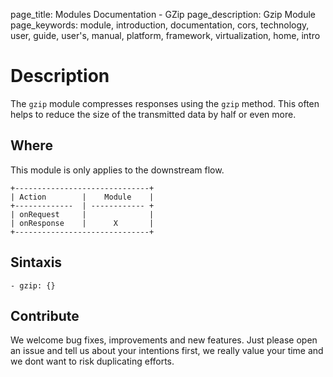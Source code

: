 page_title: Modules Documentation - GZip
page_description: Gzip Module
page_keywords: module, introduction, documentation, cors, technology, user, guide, user's, manual, platform, framework, virtualization, home, intro

# Description
 The `gzip` module compresses responses using the `gzip` method. This often helps to reduce the size of the transmitted data by half or even more.



## Where
This module is only applies to the downstream flow.

```
+------------------------------+
| Action        |    Module    |
+-------------  | ------------ +
| onRequest     |              |
| onResponse    |      X       |
+------------------------------+
```

## Sintaxis

```
- gzip: {}
```


## Contribute

We welcome bug fixes, improvements and new features. Just please open an issue and tell us about your intentions first,
we really value your time and we dont want to risk duplicating efforts.




